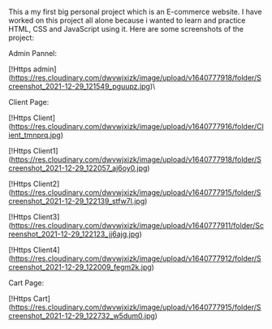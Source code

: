 This a my first big personal project which is an E-commerce website.
I have worked on this project all alone because i wanted to learn and practice HTML, CSS and JavaScript using it.
Here are some screenshots of the project:


Admin Pannel:

[!Https admin]
(https://res.cloudinary.com/dwvwjxizk/image/upload/v1640777918/folder/Screenshot_2021-12-29_121549_pguupz.jpg)\



Client Page:

[!Https Client]
(https://res.cloudinary.com/dwvwjxizk/image/upload/v1640777916/folder/Client_tmnprq.jpg)


[!Https Client1]
(https://res.cloudinary.com/dwvwjxizk/image/upload/v1640777918/folder/Screenshot_2021-12-29_122057_aj6oy0.jpg)


[!Https Client2]
(https://res.cloudinary.com/dwvwjxizk/image/upload/v1640777915/folder/Screenshot_2021-12-29_122139_stfw7l.jpg)


[!Https Client3]
(https://res.cloudinary.com/dwvwjxizk/image/upload/v1640777911/folder/Screenshot_2021-12-29_122123_jj6ajg.jpg)


[!Https Client4]
(https://res.cloudinary.com/dwvwjxizk/image/upload/v1640777912/folder/Screenshot_2021-12-29_122009_fegm2k.jpg)


Cart Page:

[!Https Cart]
(https://res.cloudinary.com/dwvwjxizk/image/upload/v1640777915/folder/Screenshot_2021-12-29_122732_w5dum0.jpg)